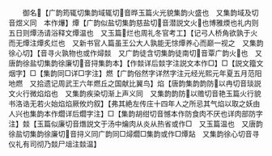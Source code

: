 <!-- { "loadSidebar": true } -->
　　御名【广韵筠辄切集韵域辄切音晔玉篇火光貌集韵火盛也　又集韵域及切音煜义同　本作爗】燂【广韵似盐切集韵慈盐切音潜説文火也博雅煗也礼内则五日则燂汤请浴释文燂温也　又玉篇烂也周礼冬官考工】【记弓人桥角欲孰于火而无燂注燂炙烂也　又新书官人篇虽王公大人孰能无悇燂养心而巅一视之　又集韵徐心切】【音寻火孰物也或作燖燅　又广韵徒含切集韵徒南切音覃广韵火也　又唐韵徐盐切集韵徐廉切音挦集韵本】【作燅详后燅字注説文本作□】□【説文籀文烟字】□【集韵同□详□字注】燃【广韵俗然字详然字注元经光熙元年夏五月范阳地燃　又拾遗记周武王六年燃丘之国献比翼鸟】焰【唐韵集韵韵防以冉切音琰説文火行微焰焰也　又集韵疾染切渐上声义同　又集韵韵防以赡切音艳玉篇火行貌书洛诰无若火始焰焰厥攸灼叙】【弗其絶左传庄十四年人之所忌其气焰以取之妖由人兴也集韵本作爓详后爓字注】□【集韵胡绀切音憾本作防食肉不厌也详肉部防字注】燅【玉篇似廉切音熸説文于汤中爚肉从炎从热省或作□　又玉篇温也　又唐韵徐盐切集韵徐廉切音挦义同广韵同□燖爓□集韵或作□燂煔　又集韵徐心切音寻仪礼有司彻乃燅尸俎注燅温】
